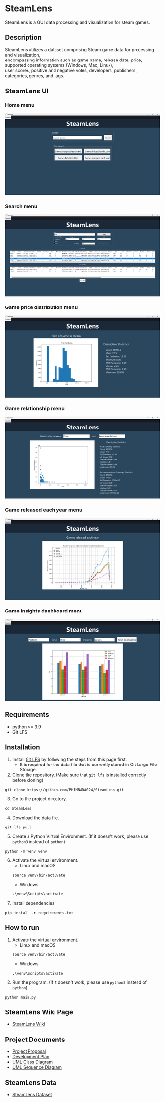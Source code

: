 # SteamLens
SteamLens is a GUI data processing and visualization for steam games.

## Description
SteamLens utilizes a dataset comprising Steam game data for processing and visualization, <br>encompassing information such as game name, release date, price, supported operating systems (Windows, Mac, Linux), <br>user scores, positive and negative votes, developers, publishers, categories, genres, and tags.

## SteamLens UI
### Home menu
![SteamLens_home_menu.png](screenshots%2FSteamLens_home_menu.png)
### Search menu
![SteamLens_search_menu.png](screenshots%2FSteamLens_search_menu.png)
### Game price distribution menu
![SteamLens_price_dist_menu.png](screenshots%2FSteamLens_price_dist_menu.png)
### Game relationship menu
![SteamLens_relationship_menu.png](screenshots%2FSteamLens_relationship_menu.png)
### Game released each year menu
![SteamLens_released_year_menu.png](screenshots%2FSteamLens_released_year_menu.png)
### Game insights dashboard menu
![SteamLens_dashboard_menu.png](screenshots%2FSteamLens_dashboard_menu.png)

## Requirements
* python >= 3.9
* Git LFS

## Installation
1. Install [Git LFS](https://docs.github.com/en/repositories/working-with-files/managing-large-files/installing-git-large-file-storage) by following the steps from this page first.
   - It is required for the data file that is currently stored in Git Large File Storage.
2. Clone the repository. (Make sure that `git lfs` is installed correctly before cloning)
```
git clone https://github.com/PHIMNADA024/SteamLens.git
```
3. Go to the project directory.
```
cd SteamLens
```
4. Download the data file.
```
git lfs pull
```
5. Create a Python Virtual Environment. (If it doesn't work, please use `python3` instead of `python`)
```
python -m venv venv
```
6. Activate the virtual environment.
   - Linux and macOS
   ``` 
   source venv/bin/activate 
   ```
   - Windows
   ```  
   .\venv\Scripts\activate
   ```
7. Install dependencies.
```
pip install -r requirements.txt
```

## How to run
1. Activate the virtual environment.
   - Linux and macOS
   ``` 
   source venv/bin/activate 
   ```
   - Windows
   ```  
   .\venv\Scripts\activate
   ```
2. Run the program. (If it doesn't work, please use `python3` instead of `python`)
```
python main.py
```

## SteamLens Wiki Page
* [SteamLens Wiki](https://github.com/PHIMNADA024/SteamLens/wiki)

## Project Documents
* [Project Proposal](https://docs.google.com/document/d/1GnFoABUNMin5Rpu-b2_vQP5a0CFT8EuwDSRImBIfSxE/edit?usp=sharing)
* [Development Plan](https://github.com/PHIMNADA024/SteamLens/wiki/Weekly-Plan)
* [UML Class Diagram](https://github.com/PHIMNADA024/SteamLens/wiki/UML-Class-Diagram)
* [UML Sequence Diagram](https://github.com/PHIMNADA024/SteamLens/wiki/UML-Sequence-Diagram)

## SteamLens Data
* [SteamLens Dataset](https://www.kaggle.com/datasets/fronkongames/steam-games-dataset)